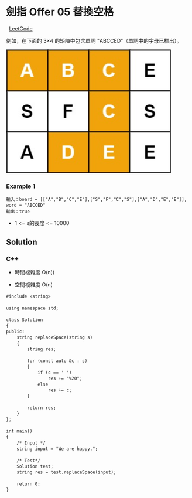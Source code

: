 # 劍指 Offer 05 替換空格


 
[LeetCode](https://leetcode-cn.com/problems/ju-zhen-zhong-de-lu-jing-lcof/)

例如，在下面的 3×4 的矩陣中包含單詞 "ABCCED"（單詞中的字母已標出）。

<img src="img/12_q.jpg" width = "450"/>


### Example 1
```
輸入：board = [["A","B","C","E"],["S","F","C","S"],["A","D","E","E"]], word = "ABCCED"
輸出：true
```

* 1 <= s的長度 <= 10000


## Solution  


### C++

* 時間複雜度 O(n))

* 空間複雜度 O(n)

```
#include <string>

using namespace std;

class Solution
{
public:
    string replaceSpace(string s)
    {
        string res;

        for (const auto &c : s)
        {
            if (c == ' ')
                res += "%20";
            else
                res += c;
        }

        return res;
    }
};

int main()
{
    /* Input */
    string input = "We are happy.";

    /* Test*/
    Solution test;
    string res = test.replaceSpace(input);

    return 0;
}
```
